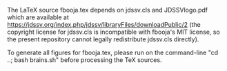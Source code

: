 The LaTeX source fbooja.tex depends on jdssv.cls and JDSSVlogo.pdf which are
available at https://jdssv.org/index.php/jdssv/libraryFiles/downloadPublic/2
(the copyright license for jdssv.cls is incompatible with fbooja's MIT license,
so the present repository cannot legally redistribute jdssv.cls directly).

To generate all figures for fbooja.tex, please run on the command-line
"cd ..; bash brains.sh" before processing the TeX sources.
